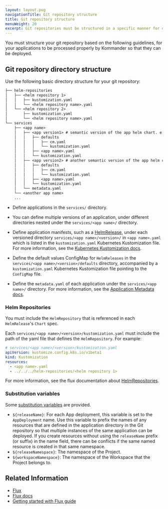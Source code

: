 ```yaml
---
layout: layout.pug
navigationTitle: Git repository structure
title: Git repository structure
menuWeight: 20
excerpt: Git repositories must be structured in a specific manner for defined applications to be processed by Kommander.
---
```


<!-- markdownlint-disable MD030 -->

You must structure your git repository based on the following guidelines, for your applications to be processed properly by Kommander so that they can be deployed.

## Git repository directory structure

Use the following basic directory structure for your git repository:

```txt
├── helm-repositories
│   ├── <helm repository 1>
│   │   ├── kustomization.yaml
│   │   └── <helm repository name>.yaml
│   └── <helm repository 2>
│       ├── kustomization.yaml
│       └── <helm repository name>.yaml
└── services
    ├── <app name>
    │   ├── <app version1> # semantic version of the app helm chart. e.g., 1.2.3
    │   │   ├── defaults
    │   │   │   ├── cm.yaml
    │   │   │   └── kustomization.yaml
    │   │   ├── <app name>.yaml
    │   │   └── kustomization.yaml
    │   ├── <app version2> # another semantic version of the app helm chart. e.g., 2.3.4
    │   │   ├── defaults
    │   │   │   ├── cm.yaml
    │   │   │   └── kustomization.yaml
    │   │   ├── <app name>.yaml
    │   │   └── kustomization.yaml
    │   └── metadata.yaml
    └── <another app name>
    ...
```

- Define applications in the `services/` directory.

- You can define multiple versions of an application, under different directories nested under the `services/<app name>/` directory.

- Define application manifests, such as a [HelmRelease][helmreleases], under each versioned directory `services/<app name>/<version>/` in `<app name>.yaml` which is listed in the `kustomization.yaml` Kubernetes Kustomization file. For more information, see the [Kubernetes Kustomization docs][kubernetes_kustomization].

- Define the default values ConfigMap for `HelmReleases` in the `services/<app name>/<version>/defaults` directory, accompanied by a `kustomization.yaml` Kubernetes Kustomization file pointing to the `ConfigMap` file.

- Define the `metadata.yaml` of each application under the `services/<app name>/` directory. For more information, see the [Application Metadata docs][kommander_app_metadata].

<!-- add more details about what each file should contain? insert example yamls of each of these files? link to an example repo? -->

### Helm Repositories

You must include the `HelmRepository` that is referenced in each `HelmRelease`'s `Chart` spec.

Each `services/<app name>/<version>/kustomization.yaml` must include the path of the yaml file that defines the `HelmRepository`. For example:

```yaml
# services/<app name>/<version>/kustomization.yaml
apiVersion: kustomize.config.k8s.io/v1beta1
kind: Kustomization
resources:
  - <app name>.yaml
  - ../../../helm-repositories/<helm repository 1>
```

For more information, see the flux documentation about [HelmRepositories][helmrepositories].

### Substitution variables

Some [substitution variables][kustomization_variable_substitution] are provided.
<!-- add more background and context on subst vars -->

- `${releaseName}`: For each App deployment, this variable is set to the `AppDeployment` name. Use this variable to prefix the names of any resources that are defined in the application directory in the Git repository so that multiple instances of the same application can be deployed. If you create resources without using the `releaseName` prefix (or suffix) in the name field, there can be conflicts if the same named resource is created in that same namespace.
- `${releaseNamespace}`: The namespace of the Project.
- `${workspaceNamespace}`: The namespace of the Workspace that the Project belongs to.

## Related Information

- [Flux][flux_website]
- [Flux docs][flux_docs]
- [Getting started with Flux guide][flux_get_started]

[kubernetes_kustomization]: https://kubectl.docs.kubernetes.io/references/kustomize/kustomization/
[flux_website]: https://fluxcd.io/
[flux_docs]: https://fluxcd.io/docs
[flux_get_started]: https://fluxcd.io/docs/get-started/
[flux_website]: https://fluxcd.io
[kustomization_variable_substitution]: https://fluxcd.io/docs/components/kustomize/kustomization/#variable-substitution
[helmrepositories]: https://fluxcd.io/docs/components/source/helmrepositories/
[kommander_app_metadata]: ../application-metadata
[helmreleases]: https://fluxcd.io/docs/components/helm/helmreleases/
